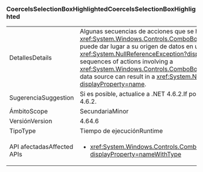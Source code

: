 ### <a name="coerceisselectionboxhighlighted"></a><span data-ttu-id="e2422-101">CoerceIsSelectionBoxHighlighted</span><span class="sxs-lookup"><span data-stu-id="e2422-101">CoerceIsSelectionBoxHighlighted</span></span>

|   |   |
|---|---|
|<span data-ttu-id="e2422-102">Detalles</span><span class="sxs-lookup"><span data-stu-id="e2422-102">Details</span></span>|<span data-ttu-id="e2422-103">Algunas secuencias de acciones que se haya usado un <xref:System.Windows.Controls.ComboBox?displayProperty=name> y puede dar lugar a su origen de datos en un <xref:System.NullReferenceException?displayProperty=name>.</span><span class="sxs-lookup"><span data-stu-id="e2422-103">Certain sequences of actions involving a <xref:System.Windows.Controls.ComboBox?displayProperty=name> and its data source can result in a <xref:System.NullReferenceException?displayProperty=name>.</span></span>|
|<span data-ttu-id="e2422-104">Sugerencia</span><span class="sxs-lookup"><span data-stu-id="e2422-104">Suggestion</span></span>|<span data-ttu-id="e2422-105">Si es posible, actualice a .NET 4.6.2.</span><span class="sxs-lookup"><span data-stu-id="e2422-105">If possible, please upgrade to .NET 4.6.2.</span></span>|
|<span data-ttu-id="e2422-106">Ámbito</span><span class="sxs-lookup"><span data-stu-id="e2422-106">Scope</span></span>|<span data-ttu-id="e2422-107">Secundaria</span><span class="sxs-lookup"><span data-stu-id="e2422-107">Minor</span></span>|
|<span data-ttu-id="e2422-108">Versión</span><span class="sxs-lookup"><span data-stu-id="e2422-108">Version</span></span>|<span data-ttu-id="e2422-109">4.6</span><span class="sxs-lookup"><span data-stu-id="e2422-109">4.6</span></span>|
|<span data-ttu-id="e2422-110">Tipo</span><span class="sxs-lookup"><span data-stu-id="e2422-110">Type</span></span>|<span data-ttu-id="e2422-111">Tiempo de ejecución</span><span class="sxs-lookup"><span data-stu-id="e2422-111">Runtime</span></span>|
|<span data-ttu-id="e2422-112">API afectadas</span><span class="sxs-lookup"><span data-stu-id="e2422-112">Affected APIs</span></span>|<ul><li><xref:System.Windows.Controls.ComboBox.IsSelectionBoxHighlighted?displayProperty=nameWithType></li></ul>|

